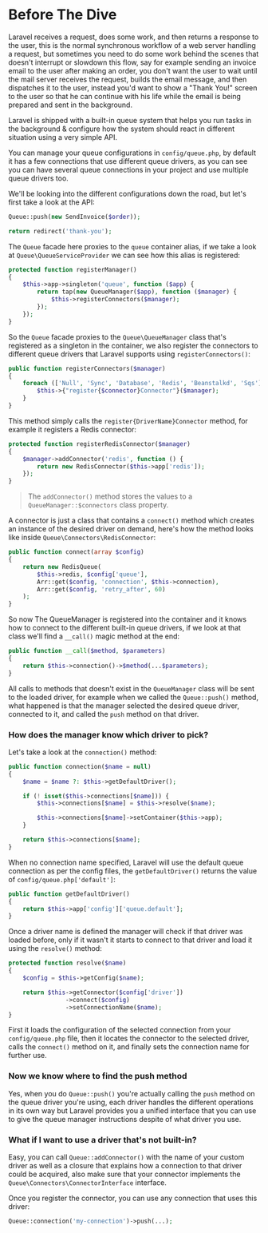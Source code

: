 # Before The Dive

Laravel receives a request, does some work, and then returns a response to the user, this is the normal synchronous workflow of a web server handling a request, but sometimes you need to do some work behind the scenes that doesn't interrupt or slowdown this flow, say for example sending an invoice email to the user after making an order, you don't want the user to wait until the mail server receives the request, builds the email message, and then dispatches it to the user, instead you'd want to show a "Thank You!" screen to the user so that he can continue with his life while the email is being prepared and sent in the background.

Laravel is shipped with a built-in queue system that helps you run tasks in the background & configure how the system should react in different situation using a very simple API.

You can manage your queue configurations in `config/queue.php`, by default it has a few connections that use different queue drivers, as you can see you can have several queue connections in your project and use multiple queue drivers too.

We'll be looking into the different configurations down the road, but let's first take a look at the API:

```php
Queue::push(new SendInvoice($order));

return redirect('thank-you');
```

The `Queue` facade here proxies to the `queue` container alias, if we take a look at `Queue\QueueServiceProvider` we can see how this alias is registered:

```php
protected function registerManager()
{
    $this->app->singleton('queue', function ($app) {
        return tap(new QueueManager($app), function ($manager) {
            $this->registerConnectors($manager);
        });
    });
}
```

So the `Queue` facade proxies to the `Queue\QueueManager` class that's registered as a singleton in the container, we also register the connectors to different queue drivers that Laravel supports using `registerConnectors()`:

```php
public function registerConnectors($manager)
{
    foreach (['Null', 'Sync', 'Database', 'Redis', 'Beanstalkd', 'Sqs'] as $connector) {
        $this->{"register{$connector}Connector"}($manager);
    }
}
```

This method simply calls the `register{DriverName}Connector` method, for example it registers a Redis connector:

```php
protected function registerRedisConnector($manager)
{
    $manager->addConnector('redis', function () {
        return new RedisConnector($this->app['redis']);
    });
}
```

> The `addConnector()` method stores the values to a `QueueManager::$connectors` class property.

A connector is just a class that contains a `connect()` method which creates an instance of the desired driver on demand, here's how the method looks like inside `Queue\Connectors\RedisConnector`:

```php
public function connect(array $config)
{
    return new RedisQueue(
        $this->redis, $config['queue'],
        Arr::get($config, 'connection', $this->connection),
        Arr::get($config, 'retry_after', 60)
    );
}
```

So now The QueueManager is registered into the container and it knows how to connect to the different built-in queue drivers, if we look at that class we'll find a `__call()` magic method at the end:

```php
public function __call($method, $parameters)
{
    return $this->connection()->$method(...$parameters);
}
```

All calls to methods that doesn't exist in the `QueueManager` class will be sent to the loaded driver, for example when we called the `Queue::push()` method, what happened is that the manager selected the desired queue driver, connected to it, and called the `push` method on that driver.

### How does the manager know which driver to pick?

Let's take a look at the `connection()` method:

```php
public function connection($name = null)
{
    $name = $name ?: $this->getDefaultDriver();

    if (! isset($this->connections[$name])) {
        $this->connections[$name] = $this->resolve($name);

        $this->connections[$name]->setContainer($this->app);
    }

    return $this->connections[$name];
}
```

When no connection name specified, Laravel will use the default queue connection as per the config files, the `getDefaultDriver()` returns the value of `config/queue.php['default']`:

```php
public function getDefaultDriver()
{
    return $this->app['config']['queue.default'];
}
```

Once a driver name is defined the manager will check if that driver was loaded before, only if it wasn't it starts to connect to that driver and load it using the `resolve()` method:

```php
protected function resolve($name)
{
    $config = $this->getConfig($name);

    return $this->getConnector($config['driver'])
                ->connect($config)
                ->setConnectionName($name);
}
```

First it loads the configuration of the selected connection from your `config/queue.php` file, then it locates the connector to the selected driver, calls the `connect()` method on it, and finally sets the connection name for further use.

### Now we know where to find the push method

Yes, when you do `Queue::push()` you're actually calling the `push` method on the queue driver you're using, each driver handles the different operations in its own way but Laravel provides you a unified interface that you can use to give the queue manager instructions despite of what driver you use.

### What if I want to use a driver that's not built-in?

Easy, you can call `Queue::addConnector()` with the name of your custom driver as well as a closure that explains how a connection to that driver could be acquired, also make sure that your connector implements the `Queue\Connectors\ConnectorInterface` interface.

Once you register the connector, you can use any connection that uses this driver:

```php
Queue::connection('my-connection')->push(...);
```
